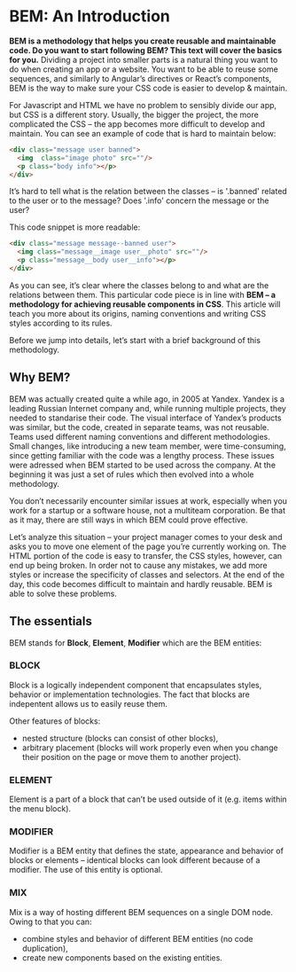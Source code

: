 # BEM: An Introduction
**BEM is a methodology that helps you create reusable and maintainable code. Do you want to start following BEM? This text will cover the basics for you.**
Dividing a project into smaller parts is a natural thing you want to do when creating an app or a website. You want to be able to reuse some sequences, and similarly to Angular’s directives or React’s components, BEM is the way to make sure your CSS code is easier to develop & maintain.

For Javascript and HTML we have no problem to sensibly divide our app, but CSS is a different story. Usually, the bigger the project, the more complicated the CSS – the app becomes more difficult to develop and maintain. You can see an example of code that is hard to maintain below:

```html
<div class="message user banned">
  <img  class="image photo" src=""/>
  <p class="body info"></p>
</div>
```
It’s hard to tell what is the relation between the classes – is '.banned' related to the user or to the message? Does '.info' concern the message or the user?

This code snippet is more readable:
```html
<div class="message message--banned user">
  <img class="message__image user__photo" src=""/>
  <p class="message__body user__info"></p>
</div>
```

As you can see, it’s clear where the classes belong to and what are the relations between them. This particular code piece is in line with **BEM – a methodology for achieving reusable components in CSS**. This article will teach you more about its origins, naming conventions and writing CSS styles according to its rules.

Before we jump into details, let’s start with a brief background of this methodology.

## Why BEM?

BEM was actually created quite a while ago, in 2005 at Yandex. Yandex is a leading Russian Internet company and, while running multiple projects, they needed to standarise their code. The visual interface of Yandex’s products was similar, but the code, created in separate teams, was not reusable. Teams used different naming conventions and different methodologies. Small changes, like introducing a new team member, were time-consuming, since getting familiar with the code was a lengthy process. These issues were adressed when BEM started to be used across the company. At the beginning it was just a set of rules which then evolved into a whole methodology.

You don’t necessarily encounter similar issues at work, especially when you work for a startup or a software house, not a multiteam corporation. Be that as it may, there are still ways in which BEM could prove effective.

Let’s analyze this situation – your project manager comes to your desk and asks you to move one element of the page you’re currently working on. The HTML portion of the code is easy to transfer, the CSS styles, however, can end up being broken. In order not to cause any mistakes, we add more styles or increase the specificity of classes and selectors. At the end of the day, this code becomes difficult to maintain and hardly reusable. BEM is able to solve these problems.

## The essentials

BEM stands for **Block**, **Element**, **Modifier** which are the BEM entities:

### BLOCK

Block is a logically independent component that encapsulates styles, behavior or implementation technologies. The fact that blocks are indepentent allows us to easily reuse them.

Other features of blocks:
* nested structure (blocks can consist of other blocks),
* arbitrary placement (blocks will work properly even when you change their position on the page or move them to another project).

### ELEMENT

Element is a part of a block that can’t be used outside of it (e.g. items within the menu block).

### MODIFIER

Modifier is a BEM entity that defines the state, appearance and behavior of blocks or elements – identical blocks can look different because of a modifier. The use of this entity is optional.

### MIX

Mix is a way of hosting different BEM sequences on a single DOM node. Owing to that you can:
* combine styles and behavior of different BEM entities (no code duplication),
* create new components based on the existing entities.
